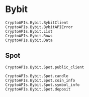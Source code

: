 # Bybit

```@docs
CryptoAPIs.Bybit.BybitClient
CryptoAPIs.Bybit.BybitAPIError
CryptoAPIs.Bybit.List
CryptoAPIs.Bybit.Rows
CryptoAPIs.Bybit.Data
```

## Spot

```@docs
CryptoAPIs.Bybit.Spot.public_client
```

```@docs
CryptoAPIs.Bybit.Spot.candle
CryptoAPIs.Bybit.Spot.coin_info
CryptoAPIs.Bybit.Spot.symbol_info
CryptoAPIs.Bybit.Spot.deposit
```
